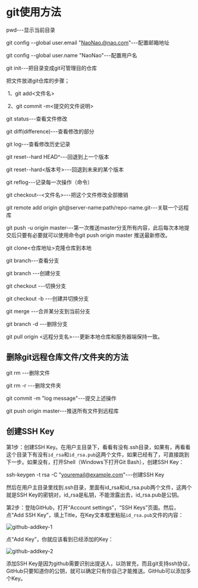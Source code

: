 # git使用方法

pwd---显示当前目录

git config --global user.email "NaoNao.@nao.com"---配置邮箱地址

git config --global user.name "NaoNao"---配置用户名

git init---把目录变成git可管理目的仓库

把文件放进git仓库的步骤；

​	1、git add<文件名>

​	2、git commit -m<提交的文件说明>

git status---查看文件修改

git diff(difference)---查看修改的部分

git log---查看修改历史记录

git reset--hard HEAD^---回退到上一个版本

git reset--hard<版本号>---回退到未来的某个版本

git reflog---记录每一次操作（命令）

git checkout--<文件名>---把这个文件修改全部撤销

git remote add origin git@server-name:path/repo-name.git---关联一个远程库

git push -u origin master---第一次推送master分支所有内容，此后每次本地提交后只要有必要就可以使用命令git push origin master 推送最新修改。

git clone<仓库地址>克隆仓库到本地

git branch---查看分支

git branch <name>---创建分支

git checkout <name>---切换分支

git checkout -b <name>---创建并切换分支

git merge <name>---合并某分支到当前分支

git branch -d <name>---删除分支

git pull origin <远程分支名>---更新本地仓库和服务器端保持一致。

## 删除git远程仓库文件/文件夹的方法

git rm <filename>---删除文件

git rm -r <foldername>---删除文件夹

git commit -m "log message"---提交上述操作

git push origin master---推送所有文件到远程库

## 创建SSH Key

第1步：创建SSH Key。在用户主目录下，看看有没有.ssh目录，如果有，再看看这个目录下有没有`id_rsa`和`id_rsa.pub`这两个文件，如果已经有了，可直接跳到下一步。如果没有，打开Shell（Windows下打开Git Bash），创建SSH Key：

ssh-keygen -t rsa -C "youremail@example.com"---创建SSH Key

然后在用户主目录里找到.ssh目录，里面有id_rsa和id_rsa.pub两个文件，这两个就是SSH Key的密钥对，id_rsa是私钥，不能泄露出去，id_rsa.pub是公钥。

第2步：登陆GitHub，打开“Account settings”，“SSH Keys”页面。然后，点“Add SSH Key”，填上Title，在Key文本框里粘贴`id_rsa.pub`文件的内容：

![github-addkey-1](https://cdn.liaoxuefeng.com/cdn/files/attachments/001384908342205cc1234dfe1b541ff88b90b44b30360da000/0)

点“Add Key”，你就应该看到已经添加的Key：

![github-addkey-2](https://cdn.liaoxuefeng.com/cdn/files/attachments/0013849083502905a4caa2dc6984acd8e39aa5ae5ad6c83000/0)

添加SSH Key是因为github需要识别出提送人，以防冒充，而且git支持ssh协议，GitHub只要知道你的公钥，就可以确定只有你自己才能推送。GitHub可以添加多个Key。